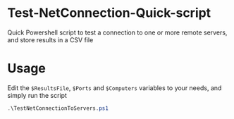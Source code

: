 # Test-NetConnection-Quick-script

Quick Powershell script to test a connection to one or more remote servers, and store results in a CSV file

# Usage

Edit the ```$ResultsFile```, ```$Ports``` and ```$Computers``` variables to your needs, and simply run the script

```powershell
.\TestNetConnectionToServers.ps1
```
